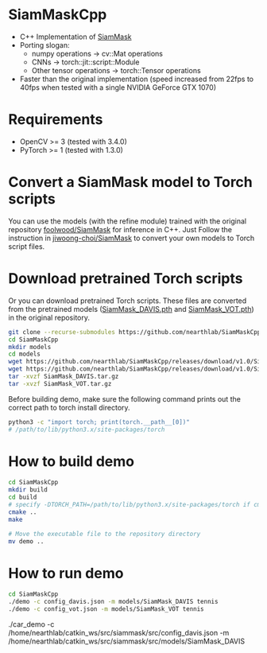 # SiamMaskCpp
* C++ Implementation of [SiamMask](https://github.com/foolwood/SiamMask)
* Porting slogan:
    * numpy operations &rarr; cv::Mat operations
    * CNNs &rarr; torch::jit::script::Module
    * Other tensor operations &rarr; torch::Tensor operations
* Faster than the original implementation (speed increased from 22fps to 40fps when tested with a single NVIDIA GeForce GTX 1070)

# Requirements
* OpenCV >= 3 (tested with 3.4.0)
* PyTorch >= 1 (tested with 1.3.0)

# Convert a SiamMask model to Torch scripts
You can use the models (with the refine module) trained with the original repository [foolwood/SiamMask](https://github.com/foolwood/SiamMask) for inference in C++. Just Follow the instruction in [jiwoong-choi/SiamMask](https://github.com/jiwoong-choi/SiamMask#converting-siammask-model-with-the-refine-module-to-torch-scripts) to convert your own models to Torch script files.

# Download pretrained Torch scripts
Or you can download pretrained Torch scripts. These files are converted from the pretrained models ([SiamMask_DAVIS.pth](http://www.robots.ox.ac.uk/~qwang/SiamMask_DAVIS.pth) and [SiamMask_VOT.pth](http://www.robots.ox.ac.uk/~qwang/SiamMask_VOT.pth)) in the original repository.

```bash
git clone --recurse-submodules https://github.com/nearthlab/SiamMaskCpp
cd SiamMaskCpp
mkdir models
cd models
wget https://github.com/nearthlab/SiamMaskCpp/releases/download/v1.0/SiamMask_DAVIS.tar.gz
wget https://github.com/nearthlab/SiamMaskCpp/releases/download/v1.0/SiamMask_VOT.tar.gz
tar -xvzf SiamMask_DAVIS.tar.gz
tar -xvzf SiamMask_VOT.tar.gz
```

Before building demo, make sure the following command prints out the correct path to torch install directory.
```bash
python3 -c "import torch; print(torch.__path__[0])"
# /path/to/lib/python3.x/site-packages/torch
```

# How to build demo
```bash
cd SiamMaskCpp
mkdir build
cd build
# specify -DTORCH_PATH=/path/to/lib/python3.x/site-packages/torch if cmake fails to detect PyTorch automatically
cmake ..
make

# Move the executable file to the repository directory
mv demo ..
```

# How to run demo
```bash
cd SiamMaskCpp
./demo -c config_davis.json -m models/SiamMask_DAVIS tennis
./demo -c config_vot.json -m models/SiamMask_VOT tennis
```


./car_demo -c /home/nearthlab/catkin_ws/src/siammask/src/config_davis.json -m /home/nearthlab/catkin_ws/src/siammask/src/models/SiamMask_DAVIS
